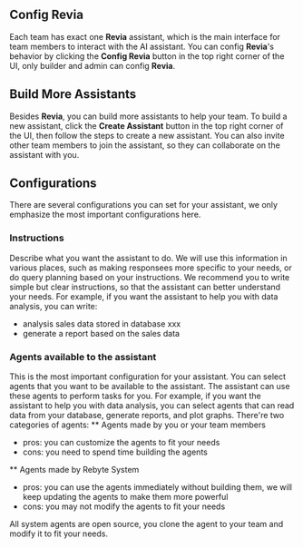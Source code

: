 ## Config **Revia**

Each team has exact one **Revia** assistant, which is the main interface for team members to interact with the AI assistant. You can config **Revia**'s behavior by clicking the **Config Revia** button in the top right corner of the UI, only builder and admin can config **Revia**.

## Build More Assistants
Besides **Revia**, you can build more assistants to help your team. To build a new assistant, click the **Create Assistant** button in the top right corner of the UI, then follow the steps to create a new assistant. You can also invite other team members to join the assistant, so they can collaborate on the assistant with you.

## Configurations

There are several configurations you can set for your assistant, we only emphasize the most important configurations here.

### Instructions
Describe what you want the assistant to do. We will use this information in various places, such as making responsees more specific to your needs, or do query planning based on your instructions.
We recommend you to write simple but clear instructions, so that the assistant can better understand your needs. For example, if you want the assistant to help you with data analysis, you can write:

- analysis sales data stored in database xxx
- generate a report based on the sales data

### Agents available to the assistant
This is the most important configuration for your assistant. You can select agents that you want to be available to the assistant. The assistant can use these agents to perform tasks for you. For example, if you want the assistant to help you with data analysis, you can select agents that can read data from your database, generate reports, and plot graphs.
There're two categories of agents:
** Agents made by you or your team members
- pros: you can customize the agents to fit your needs
- cons: you need to spend time building the agents

** Agents made by Rebyte System
- pros: you can use the agents immediately without building them, we will keep updating the agents to make them more powerful
- cons: you may not modify the agents to fit your needs

All system agents are open source, you clone the agent to your team and modify it to fit your needs.
